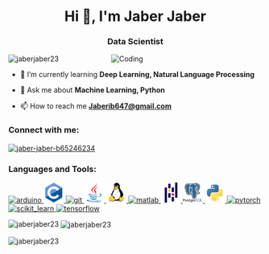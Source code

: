


<h1 align="center">Hi 👋, I'm Jaber Jaber</h1>
<h3 align="center">Data Scientist</h3>
<img align="right" alt="Coding" width="300" src="https://64.media.tumblr.com/f0a77ec73fd9feefdc64657a8b6f80ef/tumblr_nbvogcvEux1r51vveo1_400.gifv">

<p align="left"> <img src="https://komarev.com/ghpvc/?username=jaberjaber23&label=Profile%20views&color=0e75b6&style=flat" alt="jaberjaber23" /> </p>

- 🌱 I’m currently learning **Deep Learning, Natural Language Processing**

- 💬 Ask me about **Machine Learning, Python**

- 📫 How to reach me **Jaberib647@gmail.com**

<h3 align="left">Connect with me:</h3>
<p align="left">
<a href="https://linkedin.com/in/jaber-jaber-b65246234" target="blank"><img align="center" src="https://raw.githubusercontent.com/rahuldkjain/github-profile-readme-generator/master/src/images/icons/Social/linked-in-alt.svg" alt="jaber-jaber-b65246234" height="30" width="40" /></a>
</p>

<h3 align="left">Languages and Tools:</h3>
<p align="left"> <a href="https://www.arduino.cc/" target="_blank" rel="noreferrer"> <img src="https://cdn.worldvectorlogo.com/logos/arduino-1.svg" alt="arduino" width="40" height="40"/> </a> <a href="https://www.cprogramming.com/" target="_blank" rel="noreferrer"> <img src="https://raw.githubusercontent.com/devicons/devicon/master/icons/c/c-original.svg" alt="c" width="40" height="40"/> </a> <a href="https://git-scm.com/" target="_blank" rel="noreferrer"> <img src="https://www.vectorlogo.zone/logos/git-scm/git-scm-icon.svg" alt="git" width="40" height="40"/> </a> <a href="https://www.java.com" target="_blank" rel="noreferrer"> <img src="https://raw.githubusercontent.com/devicons/devicon/master/icons/java/java-original.svg" alt="java" width="40" height="40"/> </a> <a href="https://www.linux.org/" target="_blank" rel="noreferrer"> <img src="https://raw.githubusercontent.com/devicons/devicon/master/icons/linux/linux-original.svg" alt="linux" width="40" height="40"/> </a> <a href="https://www.mathworks.com/" target="_blank" rel="noreferrer"> <img src="https://upload.wikimedia.org/wikipedia/commons/2/21/Matlab_Logo.png" alt="matlab" width="40" height="40"/> </a> <a href="https://pandas.pydata.org/" target="_blank" rel="noreferrer"> <img src="https://raw.githubusercontent.com/devicons/devicon/2ae2a900d2f041da66e950e4d48052658d850630/icons/pandas/pandas-original.svg" alt="pandas" width="40" height="40"/> </a> <a href="https://www.postgresql.org" target="_blank" rel="noreferrer"> <img src="https://raw.githubusercontent.com/devicons/devicon/master/icons/postgresql/postgresql-original-wordmark.svg" alt="postgresql" width="40" height="40"/> </a> <a href="https://www.python.org" target="_blank" rel="noreferrer"> <img src="https://raw.githubusercontent.com/devicons/devicon/master/icons/python/python-original.svg" alt="python" width="40" height="40"/> </a> <a href="https://pytorch.org/" target="_blank" rel="noreferrer"> <img src="https://www.vectorlogo.zone/logos/pytorch/pytorch-icon.svg" alt="pytorch" width="40" height="40"/> </a> <a href="https://scikit-learn.org/" target="_blank" rel="noreferrer"> <img src="https://upload.wikimedia.org/wikipedia/commons/0/05/Scikit_learn_logo_small.svg" alt="scikit_learn" width="40" height="40"/> </a> <a href="https://www.tensorflow.org" target="_blank" rel="noreferrer"> <img src="https://www.vectorlogo.zone/logos/tensorflow/tensorflow-icon.svg" alt="tensorflow" width="40" height="40"/> </a> </p>

<p><img align="left" src="https://github-readme-stats.vercel.app/api/top-langs?username=jaberjaber23&show_icons=true&locale=en&layout=compact" alt="jaberjaber23" /></p>

<p>&nbsp;<img align="center" src="https://github-readme-stats.vercel.app/api?username=jaberjaber23&show_icons=true&locale=en" alt="jaberjaber23" /></p>

<p><img align="center" src="https://github-readme-streak-stats.herokuapp.com/?user=jaberjaber23&" alt="jaberjaber23" /></p>
